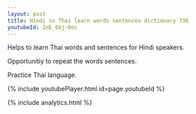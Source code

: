```yaml
---
layout: post
title: Hindi to Thai learn words sentences dictionary 736 
youtubeId: 1nE_66j-0oc
---
```

 
 
Helps to learn Thai words and sentences for Hindi speakers.

Opportunitiy to repeat the words sentences. 

Practice Thai language. 
 
{% include youtubePlayer.html id=page.youtubeId %}
 
 
{% include analytics.html %}